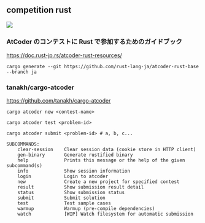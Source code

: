 ## competition rust

<p>
    <a href="https://online.visualstudio.com/environments/new?name=Learn%20Rust&repo=HikaruEgashira/competition-rust">
        <img src="https://img.shields.io/endpoint?style=social&url=https%3A%2F%2Faka.ms%2Fvso-badge">
    </a>
</p>

### AtCoder のコンテストに Rust で参加するためのガイドブック

https://doc.rust-jp.rs/atcoder-rust-resources/

```
cargo generate --git https://github.com/rust-lang-ja/atcoder-rust-base --branch ja
```

### tanakh/cargo-atcoder

https://github.com/tanakh/cargo-atcoder

```
cargo atcoder new <contest-name>

cargo atcoder test <problem-id>

cargo atcoder submit <problem-id> # a, b, c...
```

```
SUBCOMMANDS:
    clear-session    Clear session data (cookie store in HTTP client)
    gen-binary       Generate rustified binary
    help             Prints this message or the help of the given subcommand(s)
    info             Show session information
    login            Login to atcoder
    new              Create a new project for specified contest
    result           Show submission result detail
    status           Show submission status
    submit           Submit solution
    test             Test sample cases
    warmup           Warmup (pre-compile dependencies)
    watch            [WIP] Watch filesystem for automatic submission
```
